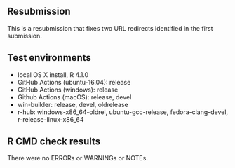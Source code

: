 ## Resubmission

This is a resubmission that fixes two URL redirects identified in the first submission.

## Test environments

* local OS X install, R 4.1.0
* GitHub Actions (ubuntu-16.04): release
* GitHub Actions (windows): release
* Github Actions (macOS): release, devel
* win-builder: release, devel, oldrelease
* r-hub: windows-x86_64-oldrel, ubuntu-gcc-release, fedora-clang-devel, r-release-linux-x86_64

## R CMD check results

There were no ERRORs or WARNINGs or NOTEs.

